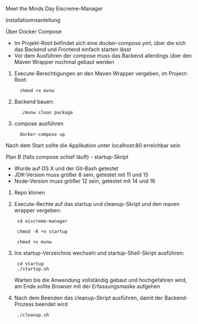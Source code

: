 Meet the Minds Day Eiscreme-Manager

Installationnsanleitung

Über Docker Compose

- Im Projekt-Root befindet sich eine docker-compose.yml, über die sich das Backend und Frontend einfach starten lässt
- Vor dem Ausführen der compose muss das Backend allerdings über den Maven Wrapper nochmal gebaut werden

1. Execute-Berechtigungen an den Maven Wrapper vergeben, im Project-Root:
         
         chmod +x mvnw
2. Backend bauen: 

         ./mvnw clean package
3. compose ausführen
   
         docker-compose up

Nach dem Start sollte die Applikation unter localhost:80 erreichbar sein

Plan B (falls compose schief läuft) - startup-Skript

- Wurde auf OS X und der Git-Bash getestet 
- JDK-Version muss größer 8 sein, getestet mit 11 und 15 
- Node-Version muss größer 12 sein, getestet mit 14 und 16


1. Repo klonen
2. Execute-Rechte auf das startup und cleanup-Skript und den maven wrapper vergeben: 

        cd eiscreme-manager 
   
        chmod -R +x startup 
   
        chmod +x mvnw
3. Ins startup-Verzeichnis wechseln und startup-Shell-Skript ausführen:

        cd startup
        ./startup.sh

    Warten bis die Anwendung vollständig gebaut und hochgefahren wird, am Ende sollte Browser mit der Erfassungsmaske aufgehen
   

4. Nach dem Beenden das cleanup-Skript ausführen, damit der Backend-Prozess beendet wird 
    
        ./cleanup.sh
